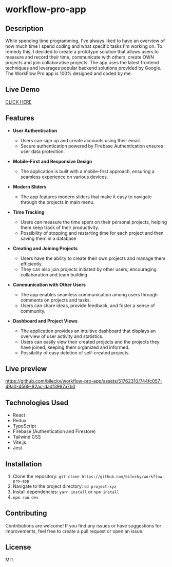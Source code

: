 # workflow-pro-app




## Description

While spending time programming, I've always liked to have an overview of how much time I spend coding and what specific tasks I'm working on. To remedy this, I decided to create a prototype solution that allows users to measure and record their time, communicate with others, create OWN projects and join collaborative projects. The app uses the latest frontend techniques and leverages popular backend solutions provided by Google. The WorkFlow Pro app is 100% designed and coded by me.

## Live Demo

[CLICK HERE](https://bilecky.github.io/workflow-pro-app/)

## Features
- **User Authentication**
  - Users can sign up and create accounts using their email.
  - Secure authentication powered by Firebase Authentication ensures user data protection.

- **Mobile-First and Responsive Design**
  - The application is built with a mobile-first approach, ensuring a seamless experience on various devices.

- **Modern Sliders**
  -  The app features modern sliders that make it easy to navigate through the projects in main menu.

- **Time Tracking**
  - Users can measure the time spent on their personal projects, helping them keep track of their productivity.
  - Possibility of stopping and restarting time for each project and then saving them in a database

- **Creating and Joining Projects**
  - Users have the ability to create their own projects and manage them efficiently.
  - They can also join projects initiated by other users, encouraging collaboration and team building.

- **Communication with Other Users**
  - The app enables seamless communication among users through comments on projects and tasks.
  - Users can share ideas, provide feedback, and foster a sense of community.

- **Dashboard and Project Views**
  - The application provides an intuitive dashboard that displays an overview of user activity and statistics.
  - Users can easily view their created projects and the projects they have joined, keeping them organized and informed.
  - Possibility of easy deletion of self-created projects.
 

## Live preview

https://github.com/bilecky/workflow-pro-app/assets/51762310/744fc057-49a0-4569-92ac-dadf3997a7b0


## Technologies Used
- React
- Redux
- TypeScript
- Firebase (Authentication and Firestore)
- Tailwind CSS
- Vite.js
- Jest

## Installation
1. Clone the repository: `git clone https://github.com/bilecky/workflow-pro-app`
2. Navigate to the project directory: `cd project-xyz`
3. Install dependencies: `yarn install` or `npm install`
4. `npm run dev`


## Contributing
Contributions are welcome! If you find any issues or have suggestions for improvements, feel free to create a pull request or open an issue.

## License
MIT.

